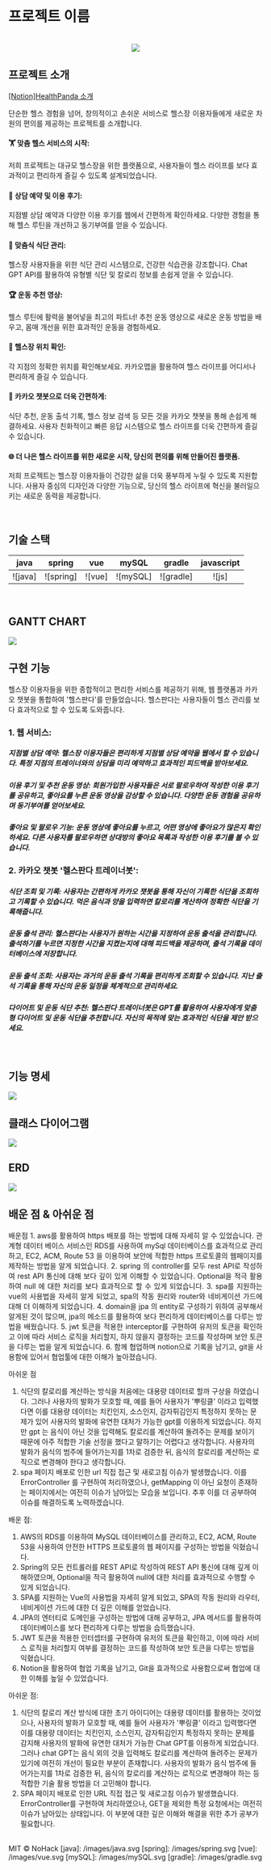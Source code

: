 # 프로젝트 이름

<p align="center">
  <br>
  <img src="images/logo.jpg">
  <br>
</p>

## 프로젝트 소개
<a href="https://www.notion.so/3297b6eb5e69428f8293491006258ecc">[Notion]HealthPanda 소개</a>

<p align="justify">
단순한 헬스 경험을 넘어, 창의적이고 손쉬운 서비스로 헬스장 이용자들에게 새로운 차원의 편의를 제공하는 프로젝트를 소개합니다.

#### 🏋️ 맞춤 헬스 서비스의 시작:

저희 프로젝트는 대규모 헬스장을 위한 플랫폼으로, 사용자들이 헬스 라이프를 보다 효과적이고 편리하게 즐길 수 있도록 설계되었습니다.

#### 💬 상담 예약 및 이용 후기:

지점별 상담 예약과 다양한 이용 후기를 웹에서 간편하게 확인하세요. 다양한 경험을 통해 헬스 루틴을 개선하고 동기부여를 얻을 수 있습니다.

#### 🍏 맞춤식 식단 관리:

헬스장 사용자들을 위한 식단 관리 시스템으로, 건강한 식습관을 강조합니다. Chat GPT API를 활용하여 유형별 식단 및 칼로리 정보를 손쉽게 얻을 수 있습니다.

#### 🏆 운동 추천 영상:

헬스 루틴에 활력을 불어넣을 최고의 파트너! 추천 운동 영상으로 새로운 운동 방법을 배우고, 몸매 개선을 위한 효과적인 운동을 경험하세요.

#### 📍 헬스장 위치 확인:

각 지점의 정확한 위치를 확인해보세요. 카카오맵을 활용하여 헬스 라이프를 어디서나 편리하게 즐길 수 있습니다.

#### 🤖 카카오 챗봇으로 더욱 간편하게:

식단 추천, 운동 출석 기록, 헬스 정보 검색 등 모든 것을 카카오 챗봇을 통해 손쉽게 해결하세요. 사용자 친화적이고 빠른 응답 시스템으로 헬스 라이프를 더욱 간편하게 즐길 수 있습니다.

#### 🌐 더 나은 헬스 라이프를 위한 새로운 시작, 당신의 편의를 위해 만들어진 플랫폼.

저희 프로젝트는 헬스장 이용자들이 건강한 삶을 더욱 풍부하게 누릴 수 있도록 지원합니다. 사용자 중심의 디자인과 다양한 기능으로, 당신의 헬스 라이프에 혁신을 불러일으키는 새로운 동력을 제공합니다.
</p>

<br>

## 기술 스택

|   java   |  spring  |   vue   |  mySQL  |  gradle  |  javascript  |   
| :------: | :------: | :-----: | :-----: | :------: | :----------: |
| ![java]  |![spring] | ![vue]  |![mySQL] |![gradle] |    ![js]     |

<br>

## GANTT CHART

<img src="images/간트차트.png">

<br>

## 구현 기능

헬스장 이용자들을 위한 종합적이고 편리한 서비스를 제공하기 위해, 웹 플랫폼과 카카오 챗봇을 통합하여 '헬스판다'를 만들었습니다. 헬스판다는 사용자들이 헬스 관리를 보다 효과적으로 할 수 있도록 도와줍니다.

### 1. 웹 서비스:

##### 지점별 상담 예약: 헬스장 이용자들은 편리하게 지점별 상담 예약을 웹에서 할 수 있습니다. 특정 지점의 트레이너와의 상담을 미리 예약하고 효과적인 피드백을 받아보세요.

##### 이용 후기 및 추천 운동 영상: 회원가입한 사용자들은 서로 팔로우하여 작성한 이용 후기를 공유하고, 좋아요를 누른 운동 영상을 감상할 수 있습니다. 다양한 운동 경험을 공유하며 동기부여를 얻어보세요.

##### 좋아요 및 팔로우 기능: 운동 영상에 좋아요를 누르고, 어떤 영상에 좋아요가 많은지 확인하세요. 다른 사용자를 팔로우하면 상대방의 좋아요 목록과 작성한 이용 후기를 볼 수 있습니다.

### 2. 카카오 챗봇 '헬스판다 트레이너봇':

##### 식단 조회 및 기록: 사용자는 간편하게 카카오 챗봇을 통해 자신이 기록한 식단을 조회하고 기록할 수 있습니다. 먹은 음식과 양을 입력하면 칼로리를 계산하여 정확한 식단을 기록해줍니다.

##### 운동 출석 관리: 헬스판다는 사용자가 원하는 시간을 지정하여 운동 출석을 관리합니다. 출석하기를 누르면 지정한 시간을 지켰는지에 대해 피드백을 제공하며, 출석 기록을 데이터베이스에 저장합니다.

##### 운동 출석 조회: 사용자는 과거의 운동 출석 기록을 편리하게 조회할 수 있습니다. 지난 출석 기록을 통해 자신의 운동 일정을 체계적으로 관리하세요.

##### 다이어트 및 운동 식단 추천: 헬스판다 트레이너봇은 GPT를 활용하여 사용자에게 맞춤형 다이어트 및 운동 식단을 추천합니다. 자신의 목적에 맞는 효과적인 식단을 제안 받으세요.

<br>


## 기능 명세

<img src="images/기능명세.png">

<br>

## 클래스 다이어그램

<img src="images/classDiagram.png">

<br>

## ERD

<img src="images/ERD.png">

<br>


## 배운 점 & 아쉬운 점

<p align="justify">
배운점
  1. aws를 활용하여 https 배포를 하는 방법에 대해 자세히 알 수 있었습니다. 
  관계형 데이터 베이스 서비스인 RDS를 사용하여 mySql 데이터베이스를 효과적으로 관리하고, EC2, ACM, Route 53 을 이용하여 보안에 적합한 https 프로토콜의 웹페이지를 제작하는 방법을 알게 되었습니다.
  2. spring 의 controller를 모두 rest API로 작성하여 rest API 통신에 대해 보다 깊이 있게 이해할 수 있었습니다. Optional을 적극 활용하여 null 에 대한 처리를 보다 효과적으로 할 수 있게 되었습니다.
  3. spa를 지원하는 vue의 사용법을 자세히 알게 되었고, spa의 작동 원리와 router와 네비게이션 가드에 대해 더 이해하게 되었습니다.
  4. domain을 jpa 의 entity로 구성하기 위하여 공부해서 알게된 것이 많으며, jpa의 메소드를 활용하여 보다 편리하게 데이터베이스를 다루는 방법을 배웠습니다.
  5. jwt 토큰을 적용한 interceptor를 구현하여 유저의 토큰을 확인하고 이에 따라 서비스 로직을 처리할지, 하지 않을지 결정하는 코드를 작성하며 보안 토큰을 다루는 법을 알게 되었습니다.
  6. 함께 협업하며 notion으로 기록을 남기고, git을 사용함에 있어서 협업툴에 대한 이해가 높아졌습니다.

  아쉬운 점
  1. 식단의 칼로리를 계산하는 방식을 처음에는 대용량 데이터로 할까 구상을 하였습니다. 그러나 사용자의 발화가 모호할 때, 예를 들어 사용자가 '뿌링클' 이라고 입력했다면 이를 대용량 데이터는 치킨인지, 소스인지, 감자튀김인지
특정하지 못하는 문제가 있어 사용자의 발화에 유연한 대처가 가능한 gpt를 이용하게 되었습니다. 하지만 gpt 는 음식이 아닌 것을 입력해도 칼로리를 계산하여 돌려주는 문제를 보이기 때문에 아주 적합한 기술 선정을 했다고
말하기는 어렵다고 생각합니다. 사용자의 발화가 음식의 범주에 들어가는지를 1차로 검증한 뒤, 음식의 칼로리를 계산하는 로직으로 변경해야 한다고 생각합니다.
2. spa 페이지 배포로 인한 url 직접 접근 및 새로고침 이슈가 발생했습니다. 이를 ErrorController 를 구현하여 처리하였으나, getMapping 이 아닌
요청이 존재하는 페이지에서는 여전히 이슈가 남아있는 모습을 보입니다. 추후 이를 더 공부하여 이슈를 해결하도록 노력하겠습니다.
</p>

배운 점:

1. AWS의 RDS를 이용하여 MySQL 데이터베이스를 관리하고, EC2, ACM, Route 53을 사용하여 안전한 HTTPS 프로토콜의 웹 페이지를 구성하는 방법을 익혔습니다.
2. Spring의 모든 컨트롤러를 REST API로 작성하여 REST API 통신에 대해 깊게 이해하였으며, Optional을 적극 활용하여 null에 대한 처리를 효과적으로 수행할 수 있게 되었습니다.
3. SPA를 지원하는 Vue의 사용법을 자세히 알게 되었고, SPA의 작동 원리와 라우터, 네비게이션 가드에 대한 더 깊은 이해를 얻었습니다.
4. JPA의 엔터티로 도메인을 구성하는 방법에 대해 공부하고, JPA 메서드를 활용하여 데이터베이스를 보다 편리하게 다루는 방법을 습득했습니다.
5. JWT 토큰을 적용한 인터셉터를 구현하여 유저의 토큰을 확인하고, 이에 따라 서비스 로직을 처리할지 여부를 결정하는 코드를 작성하여 보안 토큰을 다루는 방법을 익혔습니다.
6. Notion을 활용하여 협업 기록을 남기고, Git을 효과적으로 사용함으로써 협업에 대한 이해를 높일 수 있었습니다.

아쉬운 점:

1. 식단의 칼로리 계산 방식에 대한 초기 아이디어는 대용량 데이터를 활용하는 것이었으나, 사용자의 발화가 모호할 때, 예를 들어 사용자가 '뿌링클' 이라고 입력했다면 이를 대용량 데이터는 치킨인지, 소스인지, 감자튀김인지
특정하지 못하는 문제를 감지해 사용자의 발화에 유연한 대처가 가능한 Chat GPT를 이용하게 되었습니다.그러나 chat GPT는 음식 외의 것을 입력해도 칼로리를 계산하여 돌려주는 문제가 있기에 여전히 개선이 필요한 부분이 존재합니다. 사용자의 발화가 음식 범주에 들어가는지를 1차로 검증한 뒤, 음식의 칼로리를 계산하는 로직으로 변경해야 하는 등 적합한 기술 활용 방법을 더 고민해야 합니다.
2. SPA 페이지 배포로 인한 URL 직접 접근 및 새로고침 이슈가 발생했습니다. ErrorController를 구현하여 처리하였으나, GET을 제외한 특정 요청에서는 여전히 이슈가 남아있는 상태입니다. 이 부분에 대한 깊은 이해와 해결을 위한 추가 공부가 필요합니다.
<br>
MIT © NoHack
<!-- Stack Icon Refernces -->
[java]: /images/java.svg
[spring]: /images/spring.svg
[vue]: /images/vue.svg
[mySQL]: /images/mySQL.svg
[gradle]: /images/gradle.svg
